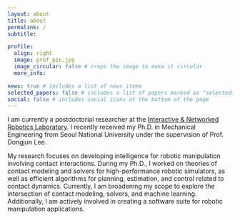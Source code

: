 ```yaml
---
layout: about
title: about
permalink: /
subtitle: 

profile:
  align: right
  image: prof_pic.jpg
  image_circular: false # crops the image to make it circular
  more_info: 

news: true # includes a list of news items
selected_papers: false # includes a list of papers marked as "selected={true}"
social: false # includes social icons at the bottom of the page
---
```



I am currently a postdoctorial researcher at the [Interactive & Networked Robotics Laboratory](https://www.inrol.snu.ac.kr/). I recently received my Ph.D. in Mechanical Engineering from Seoul National University under the supervision of Prof. Dongjun Lee.

My research focuses on developing intelligence for robotic manipulation involving contact interactions. During my Ph.D., I worked on theories of contact modeling and solvers for high-performance robotic simulators, as well as efficient algorithms for planning, estimation, and control related to contact dynamics. Currently, I am broadening my scope to explore the intersection of contact modeling, solvers, and machine learning. Additionally, I am actively involved in creating a software suite for robotic manipulation applications.